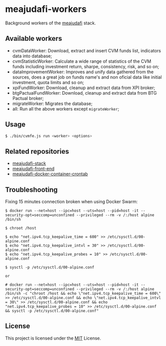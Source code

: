 # meajudafi-workers

Background workers of the [meajudafi](https://github.com/conradoqg/meajudafi-stack) stack.

## Available workers

- cvmDataWorker: Download, extract and insert CVM funds list, indicators data into database;
- cvmStatisticWorker: Calculate a wide range of statistics of the CVM funds including investment return, sharpe, consistency, risk, and so on;
- dataImprovementWorker: Improves and unify data gathered from the sources, does a great job on funds name's and non oficial data like initial investment, quota limits and so on;
- xpiFundWorker: Download, cleanup and extract data from XPI broker;
- btgPactualFundWorker: Download, cleanup and extract data from BTG Pactual broker;
- migrateWorker: Migrates the database;
- all: Run all the above workers except `migrateWorker`;

## Usage

```sh
$ ./bin/cvmfe.js run <worker> <options>
```

## Related repositories

- [meajudafi-stack](https://github.com/conradoqg/meajudafi-stack)
- [meajudafi-front-end](https://github.com/conradoqg/meajudafi-front-end)
- [meajudafi-docker-container-crontab](https://github.com/conradoqg/meajudafi-docker-container-crontab)

## Troubleshooting
Fixing 15 minutes connection broken when using Docker Swarm:

```
$ docker run --net=host --ipc=host --uts=host --pid=host -it --security-opt=seccomp=unconfined --privileged --rm -v /:/host alpine /bin/sh

$ chroot /host

$ echo "net.ipv4.tcp_keepalive_time = 600" >> /etc/sysctl.d/00-alpine.conf
$ echo "net.ipv4.tcp_keepalive_intvl = 30" >> /etc/sysctl.d/00-alpine.conf
$ echo "net.ipv4.tcp_keepalive_probes = 10" >> /etc/sysctl.d/00-alpine.conf

$ sysctl -p /etc/sysctl.d/00-alpine.conf

or

# docker run --net=host --ipc=host --uts=host --pid=host -it --security-opt=seccomp=unconfined --privileged --rm -v /:/host alpine /bin/sh -c "chroot /host && echo \"net.ipv4.tcp_keepalive_time = 600\" >> /etc/sysctl.d/00-alpine.conf && echo \"net.ipv4.tcp_keepalive_intvl = 30\" >> /etc/sysctl.d/00-alpine.conf && echo "net.ipv4.tcp_keepalive_probes = 10" >> /etc/sysctl.d/00-alpine.conf && sysctl -p /etc/sysctl.d/00-alpine.conf"
```

License
----
This project is licensed under the [MIT](LICENSE.md) License.
